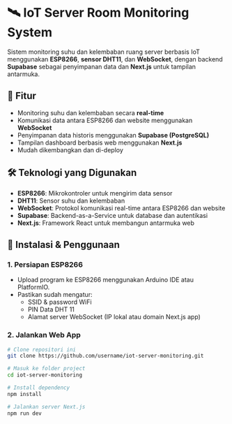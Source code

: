 # 🛰️ IoT Server Room Monitoring System

Sistem monitoring suhu dan kelembaban ruang server berbasis IoT menggunakan **ESP8266**, **sensor DHT11**, dan **WebSocket**, dengan backend **Supabase** sebagai penyimpanan data dan **Next.js** untuk tampilan antarmuka.

## 🚀 Fitur

- Monitoring suhu dan kelembaban secara **real-time**
- Komunikasi data antara ESP8266 dan website menggunakan **WebSocket**
- Penyimpanan data historis menggunakan **Supabase (PostgreSQL)**
- Tampilan dashboard berbasis web menggunakan **Next.js**
- Mudah dikembangkan dan di-deploy

## 🛠️ Teknologi yang Digunakan

- **ESP8266**: Mikrokontroler untuk mengirim data sensor
- **DHT11**: Sensor suhu dan kelembaban
- **WebSocket**: Protokol komunikasi real-time antara ESP8266 dan website
- **Supabase**: Backend-as-a-Service untuk database dan autentikasi
- **Next.js**: Framework React untuk membangun antarmuka web


## 🔌 Instalasi & Penggunaan

### 1. Persiapan ESP8266

- Upload program ke ESP8266 menggunakan Arduino IDE atau PlatformIO.
- Pastikan sudah mengatur:
  - SSID & password WiFi
  - PIN Data DHT 11
  - Alamat server WebSocket (IP lokal atau domain Next.js app)

### 2. Jalankan Web App

```bash
# Clone repositori ini
git clone https://github.com/username/iot-server-monitoring.git

# Masuk ke folder project
cd iot-server-monitoring

# Install dependency
npm install

# Jalankan server Next.js
npm run dev
